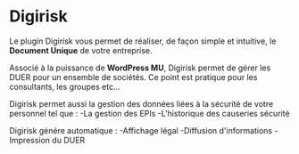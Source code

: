 # Digirisk

Le plugin Digirisk vous permet de réaliser, de façon simple et intuitive, le **Document Unique** de votre entreprise.

Associé à la puissance de **WordPress MU**, Digirisk permet de gérer les DUER pour un ensemble de sociétés. Ce point est pratique pour les consultants, les groupes etc...

Digirisk permet aussi la gestion des données liées à la sécurité de votre personnel tel que :
-La gestion des EPIs
-L'historique des causeries sécurité

Digirisk génére automatique :
-Affichage légal
-Diffusion d'informations
-Impression du DUER
